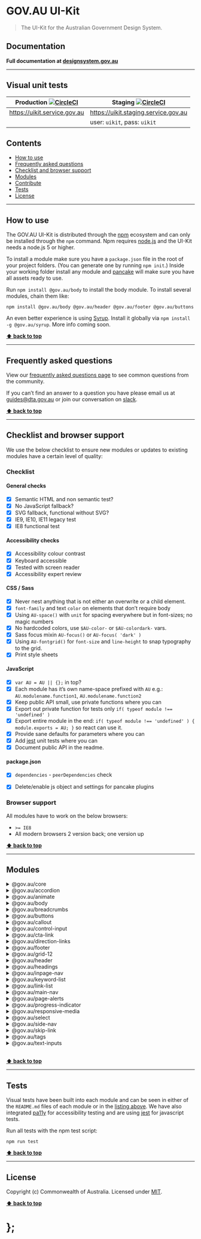 GOV.AU UI-Kit
=============

> The UI-Kit for the Australian Government Design System.

## Documentation

**Full documentation at [designsystem.gov.au](http://designsystem.gov.au/)**

---

## Visual unit tests

| Production [![CircleCI](https://circleci.com/gh/govau/uikit/tree/master.svg?style=svg)](https://circleci.com/gh/govau/uikit/tree/master) | Staging [![CircleCI](https://circleci.com/gh/govau/uikit/tree/develop.svg?style=svg)](https://circleci.com/gh/govau/uikit/tree/develop) |
|------------------------------|--------------------------------------|
| https://uikit.service.gov.au | https://uikit.staging.service.gov.au |
|                              | user: `uikit`, pass: `uikit`         |


## Contents

* [How to use](#how-to-use)
* [Frequently asked questions](#frequently-asked-questions)
* [Checklist and browser support](#checklist-and-browser-support)
* [Modules](#modules)
* [Contribute](./CONTRIBUTING.md)
* [Tests](#tests)
* [License](#license)


----------------------------------------------------------------------------------------------------------------------------------------------------------------


## How to use

The GOV.AU UI-Kit is distributed through the [npm](https://www.npmjs.com) ecosystem and can only be installed through the `npm` command.
Npm requires [node.js](https://nodejs.org/en/) and the UI-Kit needs a node.js 5 or higher.

To install a module make sure you have a `package.json` file in the root of your project folders. (You can generate one by running `npm init`.)
Inside your working folder install any module and [pancake](https://github.com/govau/pancake/) will make sure you have all assets ready to use.

Run `npm install @gov.au/body` to install the body module. To install several modules, chain them like:

```shell
npm install @gov.au/body @gov.au/header @gov.au/footer @gov.au/buttons
```

An even better experience is using [Syrup](https://github.com/govau/pancake/tree/master/packages/pancake-syrup). Install it globally via
`npm install -g @gov.au/syrup`. More info coming soon.


**[⬆ back to top](#contents)**


----------------------------------------------------------------------------------------------------------------------------------------------------------------


## Frequently asked questions

View our [frequently asked questions page](./FAQ.md) to see common questions from the community.

If you can’t find an answer to a question you have please email us at guides@dta.gov.au or join our conversation on [slack](http://guides.service.gov.au/join-slack/).

**[⬆ back to top](#contents)**


----------------------------------------------------------------------------------------------------------------------------------------------------------------


## Checklist and browser support

We use the below checklist to ensure new modules or updates to existing modules have a certain level of quality:

### Checklist

#### General checks
- [x] Semantic HTML and non semantic test?
- [x] No JavaScript fallback?
- [x] SVG fallback, functional without SVG?
- [x] IE9, IE10, IE11 legacy test
- [x] IE8 functional test

#### Accessibility checks
- [x] Accessibility colour contrast
- [x] Keyboard accessible
- [x] Tested with screen reader
- [x] Accessibility expert review

#### CSS / Sass
- [x] Never nest anything that is not either an overwrite or a child element.
- [x] `font-family` and text `color` on elements that don’t require body
- [x] Using `AU-space()` with `unit` for spacing everywhere but in font-sizes; no magic numbers
- [x] No hardcoded colors, use `$AU-color-` or `$AU-colordark-` vars.
- [x] Sass focus mixin `AU-focus()` or `AU-focus( 'dark' )`
- [x] Using `AU-fontgrid()` for `font-size` and `line-height` to snap typography to the grid.
- [x] Print style sheets

#### JavaScript
- [x] `var AU = AU || {};` in top?
- [x] Each module has it’s own name-space prefixed with `AU` e.g.: `AU.modulename.function1`, `AU.modulename.function2`
- [x] Keep public API small, use private functions where you can
- [x] Export out private function for tests only `if( typeof module !== 'undefined' )`
- [x] Export entire module in the end: `if( typeof module !== 'undefined' ) { module.exports = AU; }` so react can use it.
- [x] Provide sane defaults for parameters where you can
- [x] Add [jest](https://facebook.github.io/jest/) unit tests where you can
- [x] Document public API in the readme.

#### package.json
- [x] `dependencies` - `peerDependencies` check
- [x] Delete/enable js object and settings for pancake plugins


### Browser support

All modules have to work on the below browsers:

- `>= IE8`
- All modern browsers 2 version back; one version up


**[⬆ back to top](#contents)**


----------------------------------------------------------------------------------------------------------------------------------------------------------------


## Modules

<details>
	<summary>@gov.au/core</summary>
	<br><code>npm install @gov.au/core</code><br>
	<br>See the <a href="https://uikit.service.gov.au/packages/core/tests/site/">visual test file for core</a>
	<br>See the <a href="https://github.com/govau/uikit/blob/master/packages/core/README.md">readme file for core</a><br><br>
	<i>No dependencies</i>

----------
</details>

<details>
	<summary>@gov.au/accordion</summary>
	<br><code>npm install @gov.au/accordion</code><br>
	<br>See the <a href="https://uikit.service.gov.au/packages/accordion/tests/site/">visual test file for accordion</a>
	<br>See the <a href="https://github.com/govau/uikit/blob/master/packages/accordion/README.md">readme file for accordion</a><br><br>
	Dependencies:
	<br>

```shell
├─ animate
└─ core
```
----------
</details>

<details>
	<summary>@gov.au/animate</summary>
	<br><code>npm install @gov.au/animate</code><br>
	<br>See the <a href="https://uikit.service.gov.au/packages/animate/tests/site/">visual test file for animate</a>
	<br>See the <a href="https://github.com/govau/uikit/blob/master/packages/animate/README.md">readme file for animate</a><br><br>
	<i>No dependencies</i>

----------
</details>

<details>
	<summary>@gov.au/body</summary>
	<br><code>npm install @gov.au/body</code><br>
	<br>See the <a href="https://uikit.service.gov.au/packages/body/tests/site/">visual test file for body</a>
	<br>See the <a href="https://github.com/govau/uikit/blob/master/packages/body/README.md">readme file for body</a><br><br>
	Dependencies:
	<br>

```shell
└─ core
```
----------
</details>

<details>
	<summary>@gov.au/breadcrumbs</summary>
	<br><code>npm install @gov.au/breadcrumbs</code><br>
	<br>See the <a href="https://uikit.service.gov.au/packages/breadcrumbs/tests/site/">visual test file for breadcrumbs</a>
	<br>See the <a href="https://github.com/govau/uikit/blob/master/packages/breadcrumbs/README.md">readme file for breadcrumbs</a><br><br>
	Dependencies:
	<br>

```shell
├─ core
└─ link-list
   ├─ core
   └─ body
      └─ core
```
----------
</details>

<details>
	<summary>@gov.au/buttons</summary>
	<br><code>npm install @gov.au/buttons</code><br>
	<br>See the <a href="https://uikit.service.gov.au/packages/buttons/tests/site/">visual test file for buttons</a>
	<br>See the <a href="https://github.com/govau/uikit/blob/master/packages/buttons/README.md">readme file for buttons</a><br><br>
	Dependencies:
	<br>

```shell
└─ core
```
----------
</details>

<details>
	<summary>@gov.au/callout</summary>
	<br><code>npm install @gov.au/callout</code><br>
	<br>See the <a href="https://uikit.service.gov.au/packages/callout/tests/site/">visual test file for callout</a>
	<br>See the <a href="https://github.com/govau/uikit/blob/master/packages/callout/README.md">readme file for callout</a><br><br>
	Dependencies:
	<br>

```shell
└─ core
```
----------
</details>

<details>
	<summary>@gov.au/control-input</summary>
	<br><code>npm install @gov.au/control-input</code><br>
	<br>See the <a href="https://uikit.service.gov.au/packages/control-input/tests/site/">visual test file for control-input</a>
	<br>See the <a href="https://github.com/govau/uikit/blob/master/packages/control-input/README.md">readme file for control-input</a><br><br>
	Dependencies:
	<br>

```shell
└─ core
```
----------
</details>

<details>
	<summary>@gov.au/cta-link</summary>
	<br><code>npm install @gov.au/cta-link</code><br>
	<br>See the <a href="https://uikit.service.gov.au/packages/cta-link/tests/site/">visual test file for cta-link</a>
	<br>See the <a href="https://github.com/govau/uikit/blob/master/packages/cta-link/README.md">readme file for cta-link</a><br><br>
	Dependencies:
	<br>

```shell
└─ core
```
----------
</details>

<details>
	<summary>@gov.au/direction-links</summary>
	<br><code>npm install @gov.au/direction-links</code><br>
	<br>See the <a href="https://uikit.service.gov.au/packages/direction-links/tests/site/">visual test file for direction-links</a>
	<br>See the <a href="https://github.com/govau/uikit/blob/master/packages/direction-links/README.md">readme file for direction-links</a><br><br>
	Dependencies:
	<br>

```shell
└─ core
```
----------
</details>

<details>
	<summary>@gov.au/footer</summary>
	<br><code>npm install @gov.au/footer</code><br>
	<br>See the <a href="https://uikit.service.gov.au/packages/footer/tests/site/">visual test file for footer</a>
	<br>See the <a href="https://github.com/govau/uikit/blob/master/packages/footer/README.md">readme file for footer</a><br><br>
	Dependencies:
	<br>

```shell
└─ core
```
----------
</details>

<details>
	<summary>@gov.au/grid-12</summary>
	<br><code>npm install @gov.au/grid-12</code><br>
	<br>See the <a href="https://uikit.service.gov.au/packages/grid-12/tests/site/">visual test file for grid-12</a>
	<br>See the <a href="https://github.com/govau/uikit/blob/master/packages/grid-12/README.md">readme file for grid-12</a><br><br>
	Dependencies:
	<br>

```shell
└─ core
```
----------
</details>

<details>
	<summary>@gov.au/header</summary>
	<br><code>npm install @gov.au/header</code><br>
	<br>See the <a href="https://uikit.service.gov.au/packages/header/tests/site/">visual test file for header</a>
	<br>See the <a href="https://github.com/govau/uikit/blob/master/packages/header/README.md">readme file for header</a><br><br>
	Dependencies:
	<br>

```shell
└─ core
```
----------
</details>

<details>
	<summary>@gov.au/headings</summary>
	<br><code>npm install @gov.au/headings</code><br>
	<br>See the <a href="https://uikit.service.gov.au/packages/headings/tests/site/">visual test file for headings</a>
	<br>See the <a href="https://github.com/govau/uikit/blob/master/packages/headings/README.md">readme file for headings</a><br><br>
	Dependencies:
	<br>

```shell
└─ core
```
----------
</details>

<details>
	<summary>@gov.au/inpage-nav</summary>
	<br><code>npm install @gov.au/inpage-nav</code><br>
	<br>See the <a href="https://uikit.service.gov.au/packages/inpage-nav/tests/site/">visual test file for inpage-nav</a>
	<br>See the <a href="https://github.com/govau/uikit/blob/master/packages/inpage-nav/README.md">readme file for inpage-nav</a><br><br>
	Dependencies:
	<br>

```shell
├─ core
└─ link-list
   ├─ core
   └─ body
      └─ core
```
----------
</details>

<details>
	<summary>@gov.au/keyword-list</summary>
	<br><code>npm install @gov.au/keyword-list</code><br>
	<br>See the <a href="https://uikit.service.gov.au/packages/keyword-list/tests/site/">visual test file for keyword-list</a>
	<br>See the <a href="https://github.com/govau/uikit/blob/master/packages/keyword-list/README.md">readme file for keyword-list</a><br><br>
	Dependencies:
	<br>

```shell
├─ core
└─ link-list
   ├─ core
   └─ body
      └─ core
```
----------
</details>

<details>
	<summary>@gov.au/link-list</summary>
	<br><code>npm install @gov.au/link-list</code><br>
	<br>See the <a href="https://uikit.service.gov.au/packages/link-list/tests/site/">visual test file for link-list</a>
	<br>See the <a href="https://github.com/govau/uikit/blob/master/packages/link-list/README.md">readme file for link-list</a><br><br>
	Dependencies:
	<br>

```shell
├─ core
└─ body
   └─ core
```
----------
</details>

<details>
	<summary>@gov.au/main-nav</summary>
	<br><code>npm install @gov.au/main-nav</code><br>
	<br>See the <a href="https://uikit.service.gov.au/packages/main-nav/tests/site/">visual test file for main-nav</a>
	<br>See the <a href="https://github.com/govau/uikit/blob/master/packages/main-nav/README.md">readme file for main-nav</a><br><br>
	Dependencies:
	<br>

```shell
├─ core
└─ link-list
   ├─ core
   └─ body
      └─ core
```
----------
</details>

<details>
	<summary>@gov.au/page-alerts</summary>
	<br><code>npm install @gov.au/page-alerts</code><br>
	<br>See the <a href="https://uikit.service.gov.au/packages/page-alerts/tests/site/">visual test file for page-alerts</a>
	<br>See the <a href="https://github.com/govau/uikit/blob/master/packages/page-alerts/README.md">readme file for page-alerts</a><br><br>
	Dependencies:
	<br>

```shell
├─ core
└─ body
   └─ core
```
----------
</details>

<details>
	<summary>@gov.au/progress-indicator</summary>
	<br><code>npm install @gov.au/progress-indicator</code><br>
	<br>See the <a href="https://uikit.service.gov.au/packages/progress-indicator/tests/site/">visual test file for progress-indicator</a>
	<br>See the <a href="https://github.com/govau/uikit/blob/master/packages/progress-indicator/README.md">readme file for progress-indicator</a><br><br>
	Dependencies:
	<br>

```shell
└─ core
```
----------
</details>

<details>
	<summary>@gov.au/responsive-media</summary>
	<br><code>npm install @gov.au/responsive-media</code><br>
	<br>See the <a href="https://uikit.service.gov.au/packages/responsive-media/tests/site/">visual test file for responsive-media</a>
	<br>See the <a href="https://github.com/govau/uikit/blob/master/packages/responsive-media/README.md">readme file for responsive-media</a><br><br>
	Dependencies:
	<br>

```shell
└─ core
```
----------
</details>

<details>
	<summary>@gov.au/select</summary>
	<br><code>npm install @gov.au/select</code><br>
	<br>See the <a href="https://uikit.service.gov.au/packages/select/tests/site/">visual test file for select</a>
	<br>See the <a href="https://github.com/govau/uikit/blob/master/packages/select/README.md">readme file for select</a><br><br>
	Dependencies:
	<br>

```shell
└─ core
```
----------
</details>

<details>
	<summary>@gov.au/side-nav</summary>
	<br><code>npm install @gov.au/side-nav</code><br>
	<br>See the <a href="https://uikit.service.gov.au/packages/side-nav/tests/site/">visual test file for side-nav</a>
	<br>See the <a href="https://github.com/govau/uikit/blob/master/packages/side-nav/README.md">readme file for side-nav</a><br><br>
	Dependencies:
	<br>

```shell
├─ core
└─ link-list
   ├─ core
   └─ body
      └─ core
```
----------
</details>

<details>
	<summary>@gov.au/skip-link</summary>
	<br><code>npm install @gov.au/skip-link</code><br>
	<br>See the <a href="https://uikit.service.gov.au/packages/skip-link/tests/site/">visual test file for skip-link</a>
	<br>See the <a href="https://github.com/govau/uikit/blob/master/packages/skip-link/README.md">readme file for skip-link</a><br><br>
	Dependencies:
	<br>

```shell
└─ core
```
----------
</details>

<details>
	<summary>@gov.au/tags</summary>
	<br><code>npm install @gov.au/tags</code><br>
	<br>See the <a href="https://uikit.service.gov.au/packages/tags/tests/site/">visual test file for tags</a>
	<br>See the <a href="https://github.com/govau/uikit/blob/master/packages/tags/README.md">readme file for tags</a><br><br>
	Dependencies:
	<br>

```shell
└─ core
```
----------
</details>

<details>
	<summary>@gov.au/text-inputs</summary>
	<br><code>npm install @gov.au/text-inputs</code><br>
	<br>See the <a href="https://uikit.service.gov.au/packages/text-inputs/tests/site/">visual test file for text-inputs</a>
	<br>See the <a href="https://github.com/govau/uikit/blob/master/packages/text-inputs/README.md">readme file for text-inputs</a><br><br>
	Dependencies:
	<br>

```shell
└─ core
```
----------
</details>

<br>

**[⬆ back to top](#contents)**


----------------------------------------------------------------------------------------------------------------------------------------------------------------


## Tests

Visual tests have been built into each module and can be seen in either of the `README.md` files of each module or in the [listing above](#modules).
We have also integrated [pa11y](https://github.com/pa11y/pa11y) for accessibility testing and are using [jest](https://facebook.github.io/jest/) for javascript
tests.

Run all tests with the npm test script:

```shell
npm run test
```


**[⬆ back to top](#contents)**


----------------------------------------------------------------------------------------------------------------------------------------------------------------


## License

Copyright (c) Commonwealth of Australia.
Licensed under [MIT](https://raw.githubusercontent.com/govau/uikit/master/LICENSE).


**[⬆ back to top](#contents)**


# };
